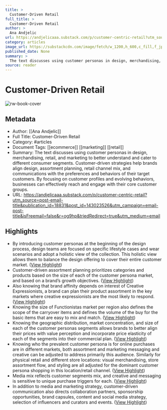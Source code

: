 ```yaml
---
title: >
  Customer-Driven Retail
full_title: >
  Customer-Driven Retail
author: >
  Ana Andjelic
url: https://andjelicaaa.substack.com/p/customer-centric-retail?utm_source=post-email-title&publication_id=18831&post_id=143023526&utm_campaign=email-post-title&isFreemail=false&r=og9hp&triedRedirect=true&utm_medium=email
category: articles
image_url: https://substackcdn.com/image/fetch/w_1200,h_600,c_fill,f_jpg,q_auto:good,fl_progressive:steep,g_auto/https%3A%2F%2Fsubstack-post-media.s3.amazonaws.com%2Fpublic%2Fimages%2Fdfc92dac-0b1a-4ba7-910c-35997249c098_1056x630.png
published_date: None
summary: >
  The text discusses using customer personas in design, merchandising, retail, and marketing to better understand and cater to different consumer segments. Customer-driven strategies help brands align design, assortment planning, retail channel mix, and communications with the preferences and behaviors of their target customers. By focusing on customer profiles and evolving behaviors, businesses can effectively reach and engage with their core customer groups.
source: reader
---
```

# Customer-Driven Retail

![rw-book-cover](https://substackcdn.com/image/fetch/w_1200,h_600,c_fill,f_jpg,q_auto:good,fl_progressive:steep,g_auto/https%3A%2F%2Fsubstack-post-media.s3.amazonaws.com%2Fpublic%2Fimages%2Fdfc92dac-0b1a-4ba7-910c-35997249c098_1056x630.png)

## Metadata
- Author: [[Ana Andjelic]]
- Full Title: Customer-Driven Retail
- Category: #articles
- Document Tags: [[ecommerce]] [[marketing]] [[retail]] 
- Summary: The text discusses using customer personas in design, merchandising, retail, and marketing to better understand and cater to different consumer segments. Customer-driven strategies help brands align design, assortment planning, retail channel mix, and communications with the preferences and behaviors of their target customers. By focusing on customer profiles and evolving behaviors, businesses can effectively reach and engage with their core customer groups.
- URL: https://andjelicaaa.substack.com/p/customer-centric-retail?utm_source=post-email-title&publication_id=18831&post_id=143023526&utm_campaign=email-post-title&isFreemail=false&r=og9hp&triedRedirect=true&utm_medium=email

## Highlights
- By introducing customer personas at the beginning of the design process, design teams are focused on specific lifestyle cases and wear scenarios and adopt a holistic view of the collection. This holistic view allows them to balance the design offering to cover their entire customer market. ([View Highlight](https://read.readwise.io/read/01jbvhxde8139pnbvay8gw3dc1))
- Customer-driven assortment planning prioritizes categories and products based on the size of each of the customer persona market, and based on a brand’s growth objectives. ([View Highlight](https://read.readwise.io/read/01jbvhzkcscanrpdp66b2emd55))
- Also knowing that brand affinity depends on interest of Creative Expressionists, a brand can plan their product assortment in the key markets where creative expressionists are the most likely to respond. ([View Highlight](https://read.readwise.io/read/01jbvj04g5hbekjr3py9gahdg7))
- Knowing the size of Functionistas market per region also defines the scope of the carryover items and defines the volume of the buy for the basic items that are easy to mix and match. ([View Highlight](https://read.readwise.io/read/01jbvj07gk2vjx55fnsba1y3cj))
- Knowing the geographic distribution, market concentration, and size of each of the customer personas segments allows brands to better align their prices with value perception and incorporate price elasticity of each of the segments into their commercial plan. ([View Highlight](https://read.readwise.io/read/01jbvj0ewe4w3jkypje8gt1x2p))
- Knowing who the prevalent customer persona is for online purchases are in different markets, both assortment and marketing messaging and creative can be adjusted to address primarily this audience. Similarly for physical retail and different store locations: visual merchandising, store assortment flow, and styling are all adjusted for the dominant customer persona shopping in this location/retail channel. ([View Highlight](https://read.readwise.io/read/01jbvj2qz10ya5jeeqgcwpbfsd))
- Media mix reflects customer segments mix, and creative and messaging is sensitive to unique purchase triggers for each. ([View Highlight](https://read.readwise.io/read/01jbvj3zwgrnb2d9ezahhqw5ks))
- In addition to media and marketing strategy, customer-driven communication also directs collaboration partners, sponsorship opportunities, brand capsules, content and social media strategy, selection of influencers and curators and events.
  [](https://substackcdn.com/image/fetch/f_auto,q_auto:good,fl_progressive:steep/https%3A%2F%2Fsubstack-post-media.s3.amazonaws.com%2Fpublic%2Fimages%2F4d1d53bf-a594-4cba-b580-0279b3429516_3658x1186.png) ([View Highlight](https://read.readwise.io/read/01jbvj43mdkvpjnjc3ww7et08d))


